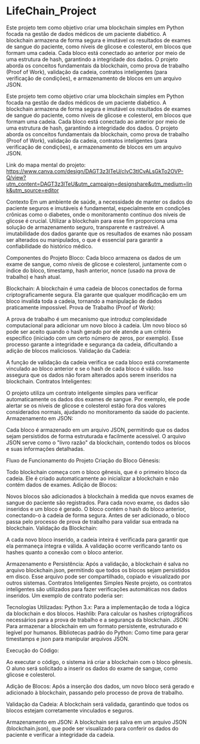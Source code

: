 # LifeChain_Project
 Este projeto tem como objetivo criar uma blockchain simples em Python focada na gestão de dados médicos de um paciente diabético. A blockchain armazena de forma segura e imutável os resultados de exames de sangue do paciente, como níveis de glicose e colesterol, em blocos que formam uma cadeia. Cada bloco está conectado ao anterior por meio de uma estrutura de hash, garantindo a integridade dos dados. O projeto aborda os conceitos fundamentais da blockchain, como prova de trabalho (Proof of Work), validação da cadeia, contratos inteligentes (para verificação de condições), e armazenamento de blocos em um arquivo JSON.

Este projeto tem como objetivo criar uma blockchain simples em Python focada na gestão de dados médicos de um paciente diabético. A blockchain armazena de forma segura e imutável os resultados de exames de sangue do paciente, como níveis de glicose e colesterol, em blocos que formam uma cadeia. Cada bloco está conectado ao anterior por meio de uma estrutura de hash, garantindo a integridade dos dados. O projeto aborda os conceitos fundamentais da blockchain, como prova de trabalho (Proof of Work), validação da cadeia, contratos inteligentes (para verificação de condições), e armazenamento de blocos em um arquivo JSON.

Link do mapa mental do projeto: https://www.canva.com/design/DAGT3z3lTeU/cIvC3tICvALsGkTo2OVP-Q/view?utm_content=DAGT3z3lTeU&utm_campaign=designshare&utm_medium=link&utm_source=editor

Contexto
Em um ambiente de saúde, a necessidade de manter os dados do paciente seguros e imutáveis é fundamental, especialmente em condições crônicas como o diabetes, onde o monitoramento contínuo dos níveis de glicose é crucial. Utilizar a blockchain para esse fim proporciona uma solução de armazenamento seguro, transparente e rastreável. A imutabilidade dos dados garante que os resultados de exames não possam ser alterados ou manipulados, o que é essencial para garantir a confiabilidade do histórico médico.

Componentes do Projeto
Bloco: Cada bloco armazena os dados de um exame de sangue, como níveis de glicose e colesterol, juntamente com o índice do bloco, timestamp, hash anterior, nonce (usado na prova de trabalho) e hash atual.

Blockchain: A blockchain é uma cadeia de blocos conectados de forma criptograficamente segura. Ela garante que qualquer modificação em um bloco invalida toda a cadeia, tornando a manipulação de dados praticamente impossível.
Prova de Trabalho (Proof of Work):

A prova de trabalho é um mecanismo que introduz complexidade computacional para adicionar um novo bloco à cadeia. Um novo bloco só pode ser aceito quando o hash gerado por ele atende a um critério específico (iniciado com um certo número de zeros, por exemplo).
Esse processo garante a integridade e segurança da cadeia, dificultando a adição de blocos maliciosos.
Validação da Cadeia:

A função de validação da cadeia verifica se cada bloco está corretamente vinculado ao bloco anterior e se o hash de cada bloco é válido. Isso assegura que os dados não foram alterados após serem inseridos na blockchain.
Contratos Inteligentes:

O projeto utiliza um contrato inteligente simples para verificar automaticamente os dados dos exames de sangue. Por exemplo, ele pode alertar se os níveis de glicose e colesterol estão fora dos valores considerados normais, ajudando no monitoramento da saúde do paciente.
Armazenamento em JSON:

Cada bloco é armazenado em um arquivo JSON, permitindo que os dados sejam persistidos de forma estruturada e facilmente acessível. O arquivo JSON serve como o "livro razão" da blockchain, contendo todos os blocos e suas informações detalhadas.

Fluxo de Funcionamento do Projeto
Criação do Bloco Gênesis:

Todo blockchain começa com o bloco gênesis, que é o primeiro bloco da cadeia. Ele é criado automaticamente ao inicializar a blockchain e não contém dados de exames.
Adição de Blocos:

Novos blocos são adicionados à blockchain à medida que novos exames de sangue do paciente são registrados. Para cada novo exame, os dados são inseridos e um bloco é gerado.
O bloco contém o hash do bloco anterior, conectando-o à cadeia de forma segura.
Antes de ser adicionado, o bloco passa pelo processo de prova de trabalho para validar sua entrada na blockchain.
Validação da Blockchain:

A cada novo bloco inserido, a cadeia inteira é verificada para garantir que ela permaneça íntegra e válida.
A validação ocorre verificando tanto os hashes quanto a conexão com o bloco anterior.

Armazenamento e Persistência:
Após a validação, a blockchain é salva no arquivo blockchain.json, permitindo que todos os blocos sejam persistidos em disco.
Esse arquivo pode ser compartilhado, copiado e visualizado por outros sistemas.
Contratos Inteligentes Simples
Neste projeto, os contratos inteligentes são utilizados para fazer verificações automáticas nos dados inseridos. Um exemplo de contrato poderia ser:

Tecnologias Utilizadas:
Python 3.x: Para a implementação de toda a lógica da blockchain e dos blocos.
Hashlib: Para calcular os hashes criptográficos necessários para a prova de trabalho e a segurança da blockchain.
JSON: Para armazenar a blockchain em um formato persistente, estruturado e legível por humanos.
Bibliotecas padrão do Python: Como time para gerar timestamps e json para manipular arquivos JSON.

Execução do Código:

Ao executar o código, o sistema irá criar a blockchain com o bloco gênesis.
O aluno será solicitado a inserir os dados do exame de sangue, como glicose e colesterol.

Adição de Blocos:
Após a inserção dos dados, um novo bloco será gerado e adicionado à blockchain, passando pelo processo de prova de trabalho.

Validação da Cadeia:
A blockchain será validada, garantindo que todos os blocos estejam corretamente vinculados e seguros.

Armazenamento em JSON:
A blockchain será salva em um arquivo JSON (blockchain.json), que pode ser visualizado para conferir os dados do paciente e verificar a integridade da cadeia.
